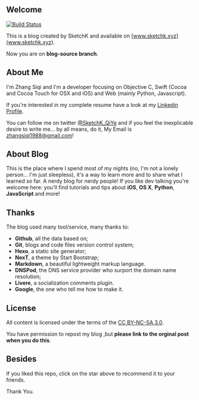 ## Welcome 

[![Build Status](https://travis-ci.org/SketchK/SketchK.github.io.svg?branch=master)](https://travis-ci.org/SketchK/SketchK.github.io)

This is a blog created by SketchK and available on [www.sketchk.xyz](www.sketchk.xyz).

Now you are on **blog-source branch**.

## About Me 

I'm Zhang Siqi and I'm a developer focusing on Objective C, Swift (Cocoa and Cocoa Touch for OSX and iOS) and Web (mainly Python, Javascript).

If you're interested in my complete resume have a look at my [Linkedin Profile](https://www.linkedin.com/in/zhang-siqi-b430b159/).

You can follow me on twitter [@SketchK_QiYe](https://twitter.com/SketchK_QiYe) and if you feel the inexplicable desire to write me... by all means, do it, My Email is [zhangsiqi1988@gmail.com](mailto:zhangsiqi1988@gmail.com)!

## About Blog

This is the place where I spend most of my nights (no, I'm not a lonely person... I'm just sleepless), it's a way to learn more and to share what I learned so far. A nerdy blog for nerdy people! If you like dev talking you're welcome here: you'll find tutorials and tips about **iOS**, **OS X**, **Python**, **JavaScript** and more!

## Thanks

The blog used many tool/service, many thanks to:

* **Github**, all the data based on;
* **Git**, blogs and code files version control system;
* **Hexo**, a static site generator;
* **NexT**, a theme by Start Bootstrap;
* **Markdown**, a beautiful lightweight markup language.
* **DNSPod**, the DNS service provider who surport the domain name resolution;
* **Livere**, a socialization comments plugin.
* **Google**, the one who tell me how to make it.

## License

All content is licensed under the terms of the [CC BY-NC-SA 3.0](https://creativecommons.org/licenses/by-nc-sa/3.0/). 

You have permission to repost my blog ,but **please link to the orginal post when you do this**.

## Besides

If you liked this repo, click on the star above to recommend it to your friends.

Thank You.
